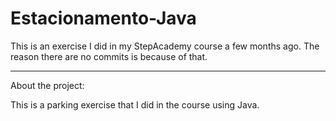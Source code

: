 # Estacionamento-Java

This is an exercise I did in my StepAcademy course a few months ago. The reason there are no commits is because of that.

---

About the project:

This is a parking exercise that I did in the course using Java.
